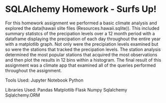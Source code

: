 # SQLAlchemy Homework - Surfs Up!
For this homework assignment we performed a basic climate analysis and explored the data(hawaii slite files (Resources.hawaii.sqlite)). This included summary statistcs of the precipation levels over a 12 month period with a dataframe displaying the precipation of each day throughout the entire year with a matplotlib graph. Not only were the precipiation levels examined but so were the stations that tracked the precipation levels. The station analysis determined the most popular stations that acquired the most observations and then plot the results in 12 bins within a histogram. The final result of this assignment was a climate app that examined all of the queries performed throughout the assignment. 

Tools Used:
Jupyter Notebook
Python

Libraries Used:
Pandas
Matplotlib
Flask 
Numpy
Sqlalchemy
Sqlalchemy.ORM

